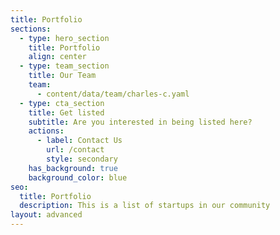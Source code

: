 ```yaml
---
title: Portfolio
sections:
  - type: hero_section
    title: Portfolio
    align: center
  - type: team_section
    title: Our Team
    team:
      - content/data/team/charles-c.yaml
  - type: cta_section
    title: Get listed
    subtitle: Are you interested in being listed here?
    actions:
      - label: Contact Us
        url: /contact
        style: secondary
    has_background: true
    background_color: blue
seo:
  title: Portfolio
  description: This is a list of startups in our community
layout: advanced
---
```

